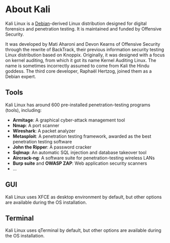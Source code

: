 # About Kali

Kali Linux is a [Debian](About%20Debian.md)-derived Linux distribution designed for digital forensics and penetration testing.
It is maintained and funded by Offensive Security.

It was developed by Mati Aharoni and Devon Kearns of Offensive Security through the rewrite of BackTrack,
their previous information security testing Linux distribution based on Knoppix.
Originally, it was designed with a focus on kernel auditing, from which it got its name Kernel Auditing Linux.
The name is sometimes incorrectly assumed to come from Kali the Hindu goddess. The third core developer,
Raphaël Hertzog, joined them as a Debian expert.

## Tools

Kali Linux has around 600 pre-installed penetration-testing programs (tools), including: 
- **Armitage**: A graphical cyber-attack management tool
- **Nmap**: A port scanner
- **Wireshark**: A packet analyzer
- **Metasploit**: A penetration testing framework, awarded as the best penetration testing software
- **John the Ripper**: A password cracker
- **Sqlmap**: An automatic SQL injection and database takeover tool
- **Aircrack-ng**: A software suite for penetration-testing wireless LANs
- **Burp suite** and **OWASP ZAP**: Web application security scanners
- ...

## GUI

Kali Linux uses XFCE as desktop environment by default, but other options are available during the OS installation.

## Terminal

Kali Linux uses qTerminal by default, but other options are available during the OS installation.

